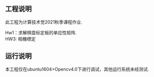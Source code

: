 ## 工程说明
此工程为计算技术觉2021秋季课程作业. 

Hw1：求解棋盘标定板的单应性矩阵.    
HW3: 相機標定 

## 运行说明
本工程仅在ubuntu1604+Opencv4.0下进行调试，其他运行系统未经测试.

